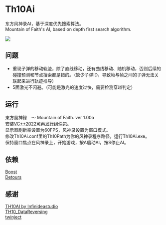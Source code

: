 # Th10Ai

东方风神录AI，基于深度优先搜索算法。<br />
Mountain of Faith's AI, based on depth first search algorithm.<br />

![](https://github.com/unnamedmemory/Th10Ai/blob/master/1.png)

## 问题

* 重现子弹的移动轨迹，除了直线移动，还有曲线移动、随机移动，否则后续的碰撞预测和节点搜索都是错的。（缺少子弹ID，导致帧与帧之间的子弹无法关联起来进行轨迹推导）<br />
* 5面激光不闪避。（可能是激光的速度过快，需要检测穿越判定）<br />

## 运行

東方風神録　～ Mountain of Faith. ver 1.00a<br />
安装[VC++2022可再发行组件包](https://docs.microsoft.com/en-us/cpp/windows/latest-supported-vc-redist?view=msvc-170)。<br />
显示器刷新率设置为60FPS，风神录设置为窗口模式。<br />
修改Th10Ai.conf里的Th10Path为你的风神录程序路径，运行Th10Ai.exe。<br />
保持窗口焦点在风神录上，开始游戏，按A启动AI，按S停止AI。<br />

## 依赖

[Boost](https://www.boost.org)<br />
[Detours](https://github.com/microsoft/detours)<br />

## 感谢

[TH10AI by Infinideastudio](https://github.com/Infinideastudio/TH10AI)<br />
[TH10_DataReversing](https://github.com/binvec/TH10_DataReversing)<br />
[twinject](https://github.com/Netdex/twinject)<br />

